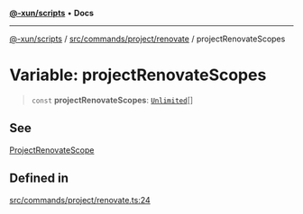 [**@-xun/scripts**](../../../../../README.md) • **Docs**

***

[@-xun/scripts](../../../../../README.md) / [src/commands/project/renovate](../README.md) / projectRenovateScopes

# Variable: projectRenovateScopes

> `const` **projectRenovateScopes**: [`Unlimited`](../../../../configure/enumerations/UnlimitedGlobalScope.md#unlimited)[]

## See

[ProjectRenovateScope](../../../../configure/enumerations/UnlimitedGlobalScope.md)

## Defined in

[src/commands/project/renovate.ts:24](https://github.com/Xunnamius/xscripts/blob/91915b63e10dd6449ad16f4202f487b34227194a/src/commands/project/renovate.ts#L24)

